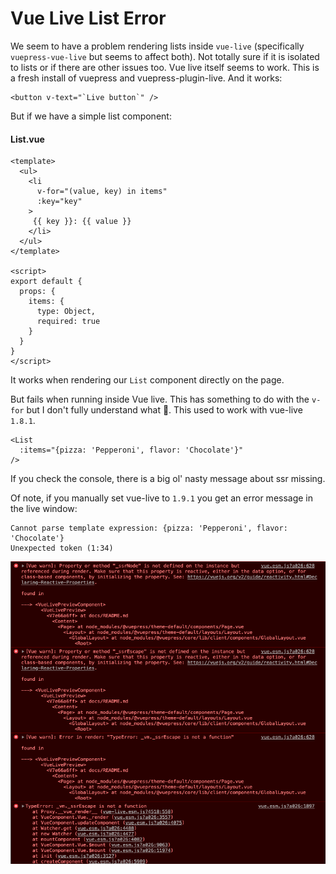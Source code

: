 # Vue Live List Error

We seem to have a problem rendering lists inside `vue-live` (specifically
`vuepress-vue-live` but seems to affect both). Not totally sure if it is
isolated to lists or if there are other issues too. Vue live itself seems
to work. This is a fresh install of vuepress and vuepress-plugin-live.
And it works:

```vue live
<button v-text="`Live button`" />
```
But if we have a simple list component:

#### List.vue
```vue
<template>
  <ul>
    <li
      v-for="(value, key) in items"
      :key="key"
    >
     {{ key }}: {{ value }}
    </li>
  </ul>
</template>

<script>
export default {
  props: {
    items: {
      type: Object,
      required: true
    }
  }
}
</script>
```

It works when rendering our `List` component directly on the page.

<List
:items="{pizza: 'Pepperoni', flavor: 'Chocolate'}"
/>

But fails when running inside Vue live. This has something to do with the
`v-for` but I don't fully understand what 🤷‍. This used to work with vue-live
`1.8.1`. 

```vue live
<List
  :items="{pizza: 'Pepperoni', flavor: 'Chocolate'}"
/>
```
If you check the console, there is a big ol' nasty message about ssr missing.

Of note, if you manually set vue-live to `1.9.1` you get an error
message in the live window:

```
Cannot parse template expression: {pizza: 'Pepperoni', flavor: 'Chocolate'}
Unexpected token (1:34)
```

![Vue Live Error](./vue-live-error.png)